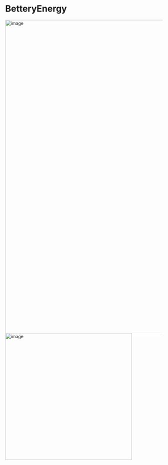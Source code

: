 # BetteryEnergy

<img width="1000" alt="image" src="https://user-images.githubusercontent.com/49769190/214846789-ba0d9ccc-66e3-46cb-a14e-2b4d67f77be5.png">


<img width="405" alt="image" src="https://user-images.githubusercontent.com/49769190/214846975-260c61a7-35a1-400f-adcb-89a2fc29564c.png">
